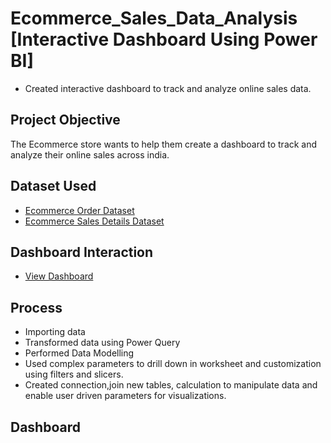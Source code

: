 # Ecommerce_Sales_Data_Analysis [Interactive Dashboard Using Power BI]
- Created interactive dashboard to track and analyze online sales data.

## Project Objective 
The Ecommerce store wants to help them create a dashboard to track and analyze their online sales across india.

## Dataset Used 
- <a href="https://github.com/SNandini04/Ecommerce_Sales_Dashboard/blob/main/Orders%20(1).csv">Ecommerce Order Dataset</a>
- <a href="https://github.com/SNandini04/Ecommerce_Sales_Dashboard/blob/main/Details.csv">Ecommerce Sales Details Dataset</a>

## Dashboard Interaction 
- <a href="https://github.com/SNandini04/Ecommerce_Sales_Dashboard/blob/main/Screenshot_Dashboard.png">View Dashboard</a>

## Process 
- Importing data
- Transformed data using Power Query
- Performed Data Modelling 
- Used complex parameters to drill down in worksheet and customization using filters and slicers. 
- Created connection,join new tables, calculation to manipulate data and enable user driven parameters for visualizations.

## Dashboard 
